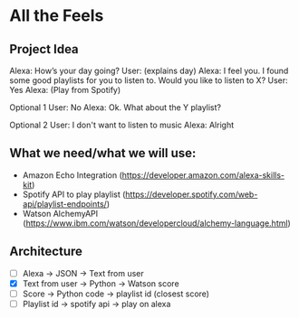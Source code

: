 # All the Feels

## Project Idea
Alexa: How’s your day going?
User: (explains day)
Alexa: I feel you. I found some good playlists for you to listen to. Would you like to listen to X?
User: Yes
Alexa: (Play from Spotify)

Optional 1
User: No
Alexa: Ok. What about the Y playlist?

Optional 2
User: I don't want to listen to music
Alexa: Alright

## What we need/what we will use:

- Amazon Echo Integration (https://developer.amazon.com/alexa-skills-kit)
- Spotify API to play playlist (https://developer.spotify.com/web-api/playlist-endpoints/)
- Watson AlchemyAPI (https://www.ibm.com/watson/developercloud/alchemy-language.html)

## Architecture
- [ ] Alexa -> JSON -> Text from user
- [X] Text from user -> Python -> Watson score
- [ ] Score -> Python code -> playlist id (closest score)
- [ ] Playlist id -> spotify api -> play on alexa
